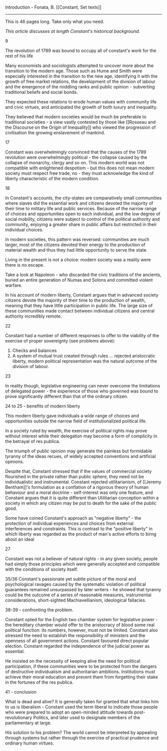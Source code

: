 Introduction - Fonata, B.
[[Constant, Set texts]]

---
This is 46 pages long. Take only what you need.

*This article discusses at length Constant's historical background.*

9

The revolution of 1789 was bound to occupy all of constant's work for the rest of his life

Many economists and sociologists attempted to uncover more about the transition to the modern age. Those such as Hume and Smith were especially interested in the transition to the new age, identifying it with the growth of free market relations, the development of the division of labour and the emergence of the middling ranks and public opinion - subverting traditional beliefs and social bonds.

They expected these relations to erode human values with community life and civic virtues, and anticipated the growth of both luxury and inequality.

They believed that modern societies would be much be preferable to traditional societies - a view vastly contested by those like [[Rosseau and the Discourse on the Origin of Inequality]] who viewed the progression of civilisation the growing enslavement of mankind.

17

Constant was overwhelmingly convinced that the causes of the 1789 revolution were overwhelmingly political - the collapse caused by the collapse of monarchy, clergy and so on. This modern world was not compatible with enlightened despotism - but this does not mean modern society must respect free trade, no - they must acknowledge the kind of liberty characteristic of the modern condition.

18

In Constant's accounts, the city-states are comparatively small communities where slaves did the essential work and citizens devoted the majority of their time to military life and public services. Because of the narrow range of choices and opportunities open to each individual, and the low degree of social mobility, citizens were subject to control of the political authority and community, enjoying a greater share in public affairs but restricted in their individual choices.

In modern societies, this pattern was reversed: communities are much larger, most of the citizens devoted their energy to the production of material wealth and thus they had little opportunity to serve the state.

Living in the present is not a choice: modern society was a reality were there is no escape.

Take a look at Napoleon - who discarded the civic traditions of the ancients, buried an entire generation of Numas and Solons and committed violent warfare.

In his account of modern liberty, Constant argues that in advanced society citizens devote the majority of their time to the production of wealth, meaning that they have little participation in public life. The large size of these communities made contact between individual citizens and central authority incredibly remote.

22

Constant had a number of different responses to offer to the viability of the exercise of proper sovereignty (see problems above):
1. Checks and balances
2. A system of mutual trust created through rules ... rejected aristocratic liberty, modern political representation was the natural outcome of the division of labour.

23

In reality though, legislative engineering can never overcome the limitations of delegated power - the experience of those who governed was bound to prove significantly different than that of the ordinary citizen.

24 to 25 - benefits of modern liberty

This modern liberty gave individuals a wide range of choices and opportunities outside the narrow field of institutionalized political life.

In a society ruled by wealth, the exercise of political rights may prove without interest while their delegation may become a form of complicity in the betrayal of res publica.

The triumph of public opinion may generate the painless but formidable tyranny of the ideas recues, of widely accepted conventions and artificial opinions.

Despite that, Constant stressed that if the values of commercial society flourished in the private rather than public sphere, they need not be individualistic and instrumental. Constant rejected utilitarianism, of [[Jeremy Bentham]]'s formulation as a conflation of a rigorous theory of human behaviour and a moral doctrine - self-interest was only one feature, and Constant argues that it is quite different than Utilitarian conception within a society in which any citizen may be put to death for the sake of the public good. 

Some have coined Constant's approach as "negative liberty" - the protection of individual experiences and choices from external interferences and constraints. This is contrast to the "positive liberty" in which liberty was regarded as the product of man's active efforts to birng about an ideal

27

Constant was not a believer of natural rights - in any given society, people had simply those principles which were generally accepted and compatible with the conditions of society itself.

35/36 
Constant's passionate yet subtle picture of the moral and psychological ravages caused by the systematic violation of political guarantees remained unsurpassed by later writers - he showed that tyranny could be the outcome of a series of reasonable measures, instrumental considerations, short-sighted Machiavellianism, ideological fallacies.

38-39 - confronting the problem.

Constant opted for the English two chamber system for legislative power - the hereditary chamber would offer to the aristocracy of blood some real political function: its numbers, however, must not be limited.
Constant also stressed the need to establish the responsibility of ministers and the openness of all government actions.
Constant favoured direct popular election.
Constant regarded the independence of the judicial power as essential.

He insisted on the necessity of keeping alive the need for political participation, if these communities were to be protected from the dangers of destructive individualism and authoritarian ambitions. Institutions must achieve their moral education and prevent them from forgetting their stake in the fortunes of the res publica.

41 - conclusion

What is dead and alive?
It is generally taken for granted that what links him to us is liberalism - Constant used the term liberal to indicate those people who were prepared to adopt an open-minded attitude towards post-revolutionary Politics, and later used to designate members of the parliamentary at large.

His solution to his problem?
The world cannot be interpreted by appealing through systems but rather through the exercise of practical prudence and ordinary human virtues.